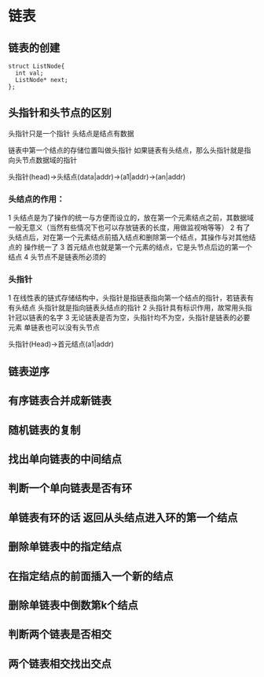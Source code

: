 # 链表

## 链表的创建
```
struct ListNode{
  int val;
  ListNode* next;
};
```
## 头指针和头节点的区别

头指针只是一个指针
头结点是结点有数据

链表中第一个结点的存储位置叫做头指针
如果链表有头结点，那么头指针就是指向头节点数据域的指针

头指针(head)->头结点(data|addr)->(a1|addr)->(an|addr)

### 头结点的作用：
1 头结点是为了操作的统一与方便而设立的，放在第一个元素结点之前，其数据域
一般无意义（当然有些情况下也可以存放链表的长度，用做监视哨等等）
2 有了头结点后，对在第一个元素结点前插入结点和删除第一个结点，其操作与对其他结点的
操作统一了
3 首元结点也就是第一个元素的结点，它是头节点后边的第一个结点
4 头节点不是链表所必须的

###  头指针 
1 在线性表的链式存储结构中，头指针是指链表指向第一个结点的指针，若链表有有头结点
头指针就是指向链表头结点的指针
2 头指针具有标识作用，故常用头指针冠以链表的名字
3 无论链表是否为空，头指针均不为空，头指针是链表的必要元素
单链表也可以没有头节点

头指针(Head)->首元结点(a1|addr)

## 链表逆序

## 有序链表合并成新链表

## 随机链表的复制

## 找出单向链表的中间结点

## 判断一个单向链表是否有环

## 单链表有环的话 返回从头结点进入环的第一个结点

## 删除单链表中的指定结点

## 在指定结点的前面插入一个新的结点

## 删除单链表中倒数第k个结点

## 判断两个链表是否相交

## 两个链表相交找出交点



